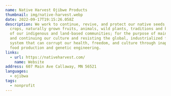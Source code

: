 ```yaml
---
name: Native Harvest Ojibwe Products
thumbnail: img/native-harvest.webp
date: 2022-09-17T19:15:26.058Z
description: We work to continue, revive, and protect our native seeds, heritage
  crops, naturally grown fruits, animals, wild plants, traditions and knowledge
  of our indigenous and land-based communities; for the purpose of maintaining
  and continuing our culture and resisting the global, industrialized food
  system that can corrupt our health, freedom, and culture through inappropriate
  food production and genetic engineering.
links:
  - url: https://nativeharvest.com/
    name: Website
address: 607 Main Ave Callaway, MN 56521
languages:
  - ojibwa
tags:
  - nonprofit
---
```

